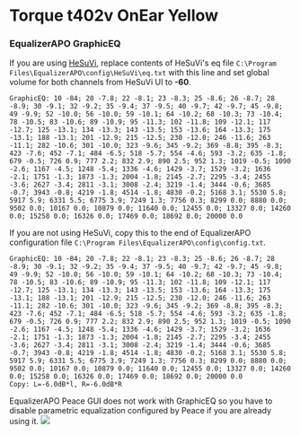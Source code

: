 # Torque t402v OnEar Yellow
### EqualizerAPO GraphicEQ
If you are using [HeSuVi](https://sourceforge.net/projects/hesuvi/), replace contents of HeSuVi's eq file `C:\Program Files\EqualizerAPO\config\HeSuVi\eq.txt` with this line and set global volume for both channels from HeSuVi UI to **-60**.
```
GraphicEQ: 10 -84; 20 -7.8; 22 -8.1; 23 -8.3; 25 -8.6; 26 -8.7; 28 -8.9; 30 -9.1; 32 -9.2; 35 -9.4; 37 -9.5; 40 -9.7; 42 -9.7; 45 -9.8; 49 -9.9; 52 -10.0; 56 -10.0; 59 -10.1; 64 -10.2; 68 -10.3; 73 -10.4; 78 -10.5; 83 -10.6; 89 -10.9; 95 -11.3; 102 -11.8; 109 -12.1; 117 -12.7; 125 -13.1; 134 -13.3; 143 -13.5; 153 -13.6; 164 -13.3; 175 -13.1; 188 -13.1; 201 -12.9; 215 -12.5; 230 -12.0; 246 -11.6; 263 -11.1; 282 -10.6; 301 -10.0; 323 -9.6; 345 -9.2; 369 -8.8; 395 -8.3; 423 -7.6; 452 -7.1; 484 -6.5; 518 -5.7; 554 -4.6; 593 -3.2; 635 -1.8; 679 -0.5; 726 0.9; 777 2.2; 832 2.9; 890 2.5; 952 1.3; 1019 -0.5; 1090 -2.6; 1167 -4.5; 1248 -5.4; 1336 -4.6; 1429 -3.7; 1529 -3.2; 1636 -2.1; 1751 -1.3; 1873 -1.3; 2004 -1.8; 2145 -2.7; 2295 -3.4; 2455 -3.6; 2627 -3.4; 2811 -3.1; 3008 -2.4; 3219 -1.4; 3444 -0.6; 3685 -0.7; 3943 -0.8; 4219 -1.8; 4514 -1.8; 4830 -0.2; 5168 3.1; 5530 5.8; 5917 5.9; 6331 5.5; 6775 3.9; 7249 1.3; 7756 0.3; 8299 0.0; 8880 0.0; 9502 0.0; 10167 0.0; 10879 0.0; 11640 0.0; 12455 0.0; 13327 0.0; 14260 0.0; 15258 0.0; 16326 0.0; 17469 0.0; 18692 0.0; 20000 0.0
```
If you are not using HeSuVi, copy this to the end of EqualizerAPO configuration file `C:\Program Files\EqualizerAPO\config\config.txt`.
```
GraphicEQ: 10 -84; 20 -7.8; 22 -8.1; 23 -8.3; 25 -8.6; 26 -8.7; 28 -8.9; 30 -9.1; 32 -9.2; 35 -9.4; 37 -9.5; 40 -9.7; 42 -9.7; 45 -9.8; 49 -9.9; 52 -10.0; 56 -10.0; 59 -10.1; 64 -10.2; 68 -10.3; 73 -10.4; 78 -10.5; 83 -10.6; 89 -10.9; 95 -11.3; 102 -11.8; 109 -12.1; 117 -12.7; 125 -13.1; 134 -13.3; 143 -13.5; 153 -13.6; 164 -13.3; 175 -13.1; 188 -13.1; 201 -12.9; 215 -12.5; 230 -12.0; 246 -11.6; 263 -11.1; 282 -10.6; 301 -10.0; 323 -9.6; 345 -9.2; 369 -8.8; 395 -8.3; 423 -7.6; 452 -7.1; 484 -6.5; 518 -5.7; 554 -4.6; 593 -3.2; 635 -1.8; 679 -0.5; 726 0.9; 777 2.2; 832 2.9; 890 2.5; 952 1.3; 1019 -0.5; 1090 -2.6; 1167 -4.5; 1248 -5.4; 1336 -4.6; 1429 -3.7; 1529 -3.2; 1636 -2.1; 1751 -1.3; 1873 -1.3; 2004 -1.8; 2145 -2.7; 2295 -3.4; 2455 -3.6; 2627 -3.4; 2811 -3.1; 3008 -2.4; 3219 -1.4; 3444 -0.6; 3685 -0.7; 3943 -0.8; 4219 -1.8; 4514 -1.8; 4830 -0.2; 5168 3.1; 5530 5.8; 5917 5.9; 6331 5.5; 6775 3.9; 7249 1.3; 7756 0.3; 8299 0.0; 8880 0.0; 9502 0.0; 10167 0.0; 10879 0.0; 11640 0.0; 12455 0.0; 13327 0.0; 14260 0.0; 15258 0.0; 16326 0.0; 17469 0.0; 18692 0.0; 20000 0.0
Copy: L=-6.0dB*l, R=-6.0dB*R
```
EqualizerAPO Peace GUI does not work with GraphicEQ so you have to disable parametric equalization configured by Peace if you are already using it.
![](https://raw.githubusercontent.com/jaakkopasanen/AutoEq/master/results/SBAF-Serious/innerfidelity/onear/Torque%20t402v%20OnEar%20Yellow/Torque%20t402v%20OnEar%20Yellow.png)
